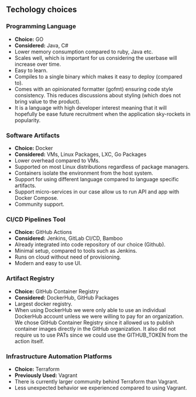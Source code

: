 ## Techology choices
### Programming Language
- **Choice:** GO
- **Considered:** Java, C#
- Lower memory consumption compared to ruby, Java etc.
- Scales well, which is important for us considering the userbase will increase over time.
- Easy to learn.
- Compiles to a single binary which makes it easy to deploy (compared to).
- Comes with an opinionated formatter (gofmt) ensuring code style consistency. This reduces discussions about styling (which does not bring value to the product).
- It is a language with high developer interest meaning that it will hopefully be ease future recruitment when the application sky-rockets in popularity.

### Software Artifacts
- **Choice:** Docker
- **Considered:** VMs, Linux Packages, LXC, Go Packages
- Lower overhead compared to VMs.
- Supported on most Linux distributions regardless of package managers.
- Containers isolate the environment from the host system.
- Support for using different language compared to language specific artifacts.
- Support micro-services in our case allow us to run API and app with Docker Compose.
- Community support.

### CI/CD Pipelines Tool
- **Choice:** GitHub Actions
- **Considered:** Jenkins, GitLab CI/CD, Bamboo
- Already integrated into code repository of our choice (Github).
- Minimal setup, compared to tools such as Jenkins.
- Runs on cloud without need of provisioning.
- Modern and easy to use UI.

### Artifact Registry
- **Choice:** GitHub Container Registry
- **Considered:** DockerHub, GitHub Packages
- Largest docker registry.
- When using DockerHub we were only able to use an individual DockerHub account unless we were willing to pay for an organization. We chose GitHub Container Registry since it allowed us to publish container images directly in the GitHub organization. It also did not require us to use PATs since we could use the GITHUB_TOKEN from the action itself.

### Infrastructure Automation Platforms
- **Choice:** Terraform
- **Previously Used:** Vagrant
- There is currently larger community behind Terraform than Vagrant.
- Less unexpected behavior we experienced compared to using Vagrant.
